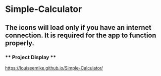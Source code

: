 # Simple-Calculator
## The icons will load only if you have an internet connection. It is required for the app to function properly. 
### ** Project Display **
https://louiseemike.github.io/Simple-Calculator/
